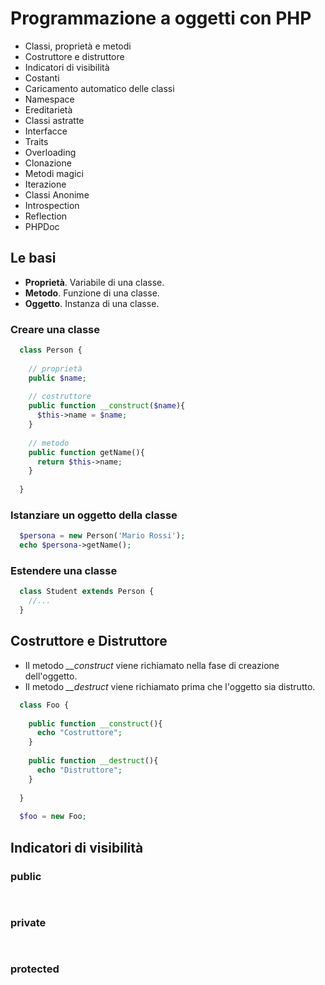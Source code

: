 # Programmazione a oggetti con PHP
* Classi, proprietà e metodi
* Costruttore e distruttore
* Indicatori di visibilità
* Costanti
* Caricamento automatico delle classi
* Namespace
* Ereditarietà
* Classi astratte
* Interfacce
* Traits
* Overloading
* Clonazione
* Metodi magici
* Iterazione
* Classi Anonime
* Introspection
* Reflection
* PHPDoc

## Le basi

* **Proprietà**. Variabile di una classe.
* **Metodo**. Funzione di una classe.
* **Oggetto**. Instanza di una classe.

### Creare una classe

```php
  class Person {
    
    // proprietà
    public $name;
    
    // costruttore
    public function __construct($name){
      $this->name = $name;
    }
    
    // metodo
    public function getName(){
      return $this->name;
    }
    
  }
```

### Istanziare un oggetto della classe

```php
  $persona = new Person('Mario Rossi');
  echo $persona->getName();
```

### Estendere una classe

```php
  class Student extends Person {
    //...
  }
```

## Costruttore e Distruttore
* Il metodo *__construct* viene richiamato nella fase di creazione dell'oggetto.
* Il metodo *__destruct* viene richiamato prima che l'oggetto sia distrutto.

```php
  class Foo {
    
    public function __construct(){
      echo "Costruttore";
    }
    
    public function __destruct(){
      echo "Distruttore";
    }
    
  }
  
  $foo = new Foo;
```

## Indicatori di visibilità

### public

```php
  
```

### private

```php
  
```

### protected

```php
  
```
